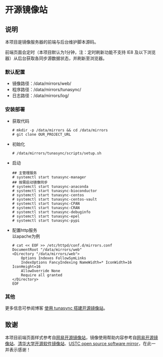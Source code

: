 # 开源镜像站

## 说明

本项目是镜像服务器的前端与后台维护脚本源码。

前端页面会定时（本项目默认为1分钟，注：定时刷新功能不支持 IE8 及以下浏览器）从后台获取各同步源数据状态，并刷新至浏览器。

### 默认配置

- 镜像路径：/data/mirrors/web/
- 程序路径：/data/mirrors/tunasync/
- 日志路径：/data/mirrors/log/

### 安装部署
- 获取代码
    ```
    # mkdir -p /data/mirrors && cd /data/mirrors
    # git clone OUR_PROJECT_URL
    ```
- 初始化
    ```
    # /data/mirrors/tunasync/scripts/setup.sh
    ```
- 启动
    ```
    ## 主管理服务
    # systemctl start tunasync-manager
    ## 按需启动镜像同步
    # systemctl start tunasync-anaconda
    # systemctl start tunasync-bioconductor
    # systemctl start tunasync-centos
    # systemctl start tunasync-centos-vault
    # systemctl start tunasync-CPAN
    # systemctl start tunasync-CRAN
    # systemctl start tunasync-debuginfo
    # systemctl start tunasync-epel
    # systemctl start tunasync-pypi
    ```
- 配置http服务  
  以apache为例
    ```
    # cat << EOF >> /etc/httpd/conf.d/mirrors.conf 
    DocumentRoot "/data/mirrors/web"
    <Directory "/data/mirrors/web">
        Options Indexes FollowSymLinks
        IndexOptions FancyIndexing NameWidth=* IconWidth=16 IconHeight=16
        AllowOverride None
        Require all granted
    </Directory>
    EOF
    ```

### 其他

更多信息可参阅博客 [使用 tunasync 搭建开源镜像站](http://weyo.me/pages/techs/how-to-make-a-mirror-site)。

## 致谢

本项目前端页面样式参考自[网易开源镜像站](http://mirrors.163.com/)，镜像使用帮助内容参考自[网易开源镜像站](http://mirrors.163.com/)、[清华大学开源软件镜像站](https://mirrors.tuna.tsinghua.edu.cn/)、[USTC open source software mirror](https://mirrors.ustc.edu.cn/)，在此一并表示感谢！